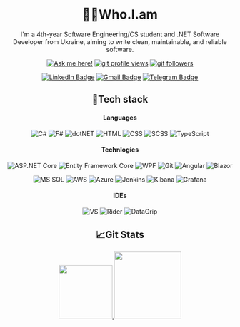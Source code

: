<div align=center>
  
👨‍💻Who.I.am
============================================================================================================================
  
I'm a 4th-year Software Engineering/CS student and .NET Software Developer from Ukraine, aiming to write clean, maintainable, and reliable software.
  
[![Ask me here!](https://img.shields.io/badge/Ask_Me_Anything-yellow?style=flat)](https://github.com/grafanaKibana/grafanaKibana/issues/new)
[![git profile views](https://komarev.com/ghpvc/?username=grafanaKibana&color=brightgreen&style=flat)](https://github.com/grafanaKibana)
[![git followers](https://img.shields.io/github/followers/grafanaKibana?style=social)](https://github.com/login?return_to=https%3A%2F%2Fgithub.com%2FgrafanaKibana)

[![LinkedIn Badge](https://img.shields.io/badge/-Nikita_Reshetnik-%230177B5?style=flat&logo=linkedin)](https://www.linkedin.com/in/nikitareshetnik/)
[![Gmail Badge](https://img.shields.io/badge/-reshetnik.nikita@gmail.com-c14438?style=flat&logo=Gmail&logoColor=white&link=mailto:reshetnik.nikita@gmail.com)](mailto:reshetnik.nikita@gmail.com)
[![Telegram Badge](https://img.shields.io/badge/reshetnigram-2CA5E0?style=flat&logo=telegram&logoColor=white)](https://telegram.im/@reshetnigram)
  


🔧Tech stack 
------------------------------------------------------------------------------------------------------------------------------

#### Languages

![C#](https://img.shields.io/badge/-CSharp-0078D4?logo=sharp&logoColor=fff)
![F#](https://img.shields.io/badge/-FSharp-5D3FD3?logo=sharp&logoColor=fff)
![dotNET](https://img.shields.io/badge/.NET-512BD4?logo=.net&logoColor=fff)
![HTML](https://img.shields.io/badge/-HTML-E34F26?logo=HTML5&logoColor=fff)
![CSS](https://img.shields.io/badge/-CSS-1572B6?logo=CSS3&logoColor=fff)
![SCSS](https://img.shields.io/badge/-SCSS-CC6699?logo=sass&logoColor=fff)
![TypeScript](https://img.shields.io/badge/-TypeScript-3178C6?logo=TypeScript&logoColor=fff)

  
#### Technlogies
  
![ASP.NET Core](https://img.shields.io/badge/-ASP.NET%20Core-blue?logo=.net&logoColor=fff)
![Entity Framework Core](https://img.shields.io/badge/-Entity_Framework_Core-0078D7?logo=Microsoft&logoColor=fff)
![WPF](https://img.shields.io/badge/-WPF-0078D7?logo=Microsoft&logoColor=fff)
![Git](https://img.shields.io/badge/-Git-F05032?logo=git&logoColor=fff)
![Angular](https://img.shields.io/badge/-Angular-DD0031?logo=angular&logoColor=fff)
![Blazor](https://img.shields.io/badge/-Blazor-512BD4?logo=blazor&logoColor=fff)

![MS SQL](https://img.shields.io/badge/Microsoft_SQL_Server-CC2927?logo=microsoft-sql-server&logoColor=fff)
![AWS](https://img.shields.io/badge/-AWS-FF9900?logo=amazonaws&logoColor=fff)
![Azure](https://img.shields.io/badge/-Azure-0078D4?&logo=Microsoft-Azure&logoColor=fff)
![Jenkins](https://img.shields.io/badge/-Jenkins-D24939?&logo=jenkins&logoColor=fff)
![Kibana](https://img.shields.io/badge/-Kibana-005571?&logo=kibana&logoColor=fff)
![Grafana](https://img.shields.io/badge/-Grafana-F46800?&logo=grafana&logoColor=fff)

#### IDEs

![VS](https://img.shields.io/badge/-VisualStudio-5C2D91?&logo=VisualStudio&logoColor=fff)
![Rider](https://img.shields.io/badge/-Rider-000000?&logo=Rider&logoColor=fff)
![DataGrip](https://img.shields.io/badge/-DataGrip-000000?&logo=DataGrip&logoColor=fff)
  
📈Git Stats 
------------------------------------------------------------------------------------------------------------------------------------------------------------

  <a href="https://gitstats.me/grafanaKibana" align=center >
  <img height="120px" src="https://github-readme-stats.vercel.app/api?username=grafanaKibana&include_all_commits=true&count_private=true&hide_border=true&theme=default&hide=contribs,issues&show_icons=true&hide_title=true" />
  <img height="150px" src="https://github-readme-stats.vercel.app/api/top-langs/?username=grafanaKibana&layout=compact&&hide=javascript&langs_count=8&theme=default&hide_border=true" /> 
</a>  
 
